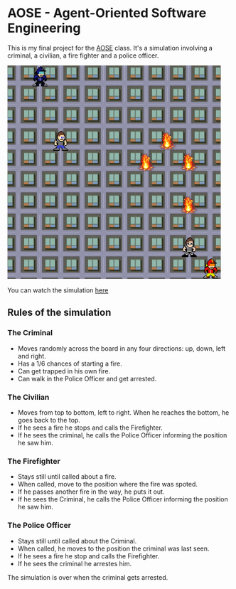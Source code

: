 # AOSE - Agent-Oriented Software Engineering

This is my final project for the [AOSE](https://en.wikipedia.org/wiki/Agent-oriented_software_engineering) class. It's a simulation involving a criminal, a civilian, a fire fighter and a police officer.

![Screenshot of the simulation](screen.png)

You can watch the simulation [here](https://victorribeiro.com/esoa)

## Rules of the simulation

### The Criminal 
* Moves randomly across the board in any four directions: up, down, left and right.
* Has a 1/6 chances of starting a fire.
* Can get trapped in his own fire.
* Can walk in the Police Officer and get arrested.

### The Civilian
* Moves from top to bottom, left to right. When he reaches the bottom, he goes back to the top.
* If he sees a fire he stops and calls the Firefighter.
* If he sees the criminal, he calls the Police Officer informing the position he saw him.

### The Firefighter
* Stays still until called about a fire.
* When called, move to the position where the fire was spoted.
* If he passes another fire in the way, he puts it out.
* If he sees the Criminal, he calls the Police Officer informing the position he saw him.

### The Police Officer
* Stays still until called about the Criminal.
* When called, he moves to the position the criminal was last seen.
* If he sees a fire he stop and calls the Firefighter.
* If he sees the criminal he arrestes him.

The simulation is over when the criminal gets arrested.
